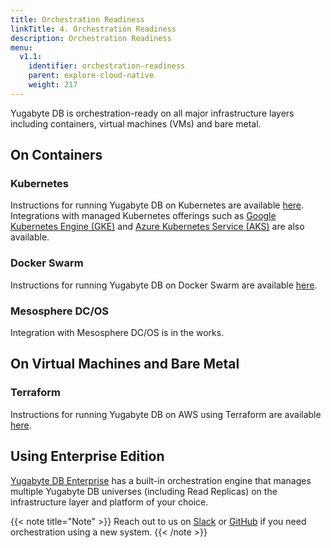 ```yaml
---
title: Orchestration Readiness
linkTitle: 4. Orchestration Readiness 
description: Orchestration Readiness
menu:
  v1.1:
    identifier: orchestration-readiness
    parent: explore-cloud-native
    weight: 217
---
```


Yugabyte DB is orchestration-ready on all major infrastructure layers including containers, virtual machines (VMs) and bare metal.

## On Containers

### Kubernetes

Instructions for running Yugabyte DB on Kubernetes are available [here](../../../deploy/kubernetes/). Integrations with managed Kubernetes offerings such as [Google Kubernetes Engine (GKE)](../../deploy/public-clouds/gcp/#gke) and [Azure Kubernetes Service (AKS)](../../deploy/public-clouds/azure/#aks) are also available.

### Docker Swarm

Instructions for running Yugabyte DB on Docker Swarm are available [here](../../../deploy/docker-swarm/).

### Mesosphere DC/OS

Integration with Mesosphere DC/OS is in the works.

## On Virtual Machines and Bare Metal

### Terraform

Instructions for running Yugabyte DB on AWS using Terraform are available [here](../../../deploy/public-clouds/aws/#terraform).

## Using Enterprise Edition

[Yugabyte DB Enterprise](../../../deploy/enterprise-edition/) has a built-in orchestration engine that manages multiple Yugabyte DB universes (including Read Replicas) on the infrastructure layer and platform of your choice.

{{< note title="Note" >}}
Reach out to us on [Slack](https://www.yugabyte.com/slack) or [GitHub](https://github.com/yugabyte/yugabyte-db/issues) if you need orchestration using a new system.
{{< /note >}}


